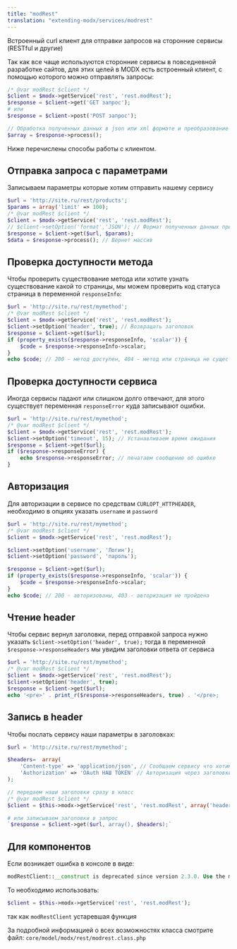 ```yaml
---
title: "modRest"
translation: "extending-modx/services/modrest"
---
```


Встроенный curl клиент для отправки запросов на сторонние сервисы (RESTful и другие)

Так как все чаще используются сторонние сервисы в повседневной разработке сайтов, для этих целей в MODX есть встроенный клиент, с помощью которого можно отправлять запросы:

```php
/* @var modRest $client */
$client = $modx->getService('rest', 'rest.modRest');
$response = $client->get('GET запрос');
# или
$response = $client->post('POST запрос');

// Обработка полученных данных в json или xml формате и преобразование их в массив
$array = $response->process();
```

Ниже перечислены способы работы с клиентом.

## Отправка запроса c параметрами

Записываем параметры которые хотим отправить нашему сервису

```php
$url = 'http://site.ru/rest/products';
$params = array('limit' => 100);
/* @var modRest $client */
$client = $modx->getService('rest', 'rest.modRest');
// $client->setOption('format','JSON'); // Формат полученных данных принимает json или xml (по умолчанию json) для преобразования в массив
$response = $client->get($url, $params);
$data = $response->process(); // Вернет массив
```

## Проверка доступности метода

Чтобы проверить существование метода или хотите узнать существование какой то страницы, мы можем проверить код статуса страница в переменной `responseInfo`:

```php
$url = 'http://site.ru/rest/mymethod';
/* @var modRest $client */
$client = $modx->getService('rest', 'rest.modRest');
$client->setOption('header', true); // Возвращать заголовок
$response = $client->get($url);
if (property_exists($response->responseInfo, 'scalar')) {
    $code = $response->responseInfo->scalar;
}
echo $code; // 200 - метод доступен, 404 - метод или страница не существует
```

## Проверка доступности сервиса

Иногда сервисы падают или слишком долго отвечают, для этого существует переменная `responseError` куда записывают ошибки.

```php
$url = 'http://site.ru/rest/mymethod';
/* @var modRest $client */
$client = $modx->getService('rest', 'rest.modRest');
$client->setOption('timeout', 15); // Устанавливаем время ожидания
$response = $client->get($url);
if ($response->responseError) {
    echo $response->responseError; // печатаем сообщение об ошибке
}
```

## Авторизация

Для авторизации в сервисе по средствам `CURLOPT_HTTPHEADER`, необходимо в опциях указать `username` и `password`

```php
$url = 'http://site.ru/rest/mymethod';
/* @var modRest $client */
$client = $modx->getService('rest', 'rest.modRest');

$client->setOption('username', 'Логин');
$client->setOption('password', 'пароль');

$response = $client->get($url);
if (property_exists($response->responseInfo, 'scalar')) {
    $code = $response->responseInfo->scalar;
}
echo $code; // 200 - авторизованы, 403 - авторизация не пройдена
```

## Чтение header

Чтобы сервис вернул заголовки, перед отправкой запроса нужно указать `$client->setOption('header', true);` тогда в переменной `$response->responseHeaders` мы увидим заголовки ответа от сервиса

```php
$url = 'http://site.ru/rest/mymethod';
/* @var modRest $client */
$client = $modx->getService('rest', 'rest.modRest');
$client->setOption('header', true);
$response = $client->get($url);
echo '<pre>' . print_r($response->responseHeaders, true) . '</pre>;
```

## Запись в header

Чтобы послать сервису наши параметры в заголовках:

```php
$url = 'http://site.ru/rest/mymethod';

$headers=  array(
    'Content-type' => 'application/json', // Сообщаем сервису что хотим получить ответ в json формате
    'Authorization' => 'OAuth НАШ TOKEN' // Авторизация через заголовки
);

// передаем наши заголовки сразу в класс
/* @var modRest $client */
$client = $this->modx->getService('rest', 'rest.modRest', array('headers' => $headers);

# или записываем заголовки в запрос
`$response = $client->get($url, array(), $headers);`
```

## Для компонентов

Если возникает ошибка в консоле в виде:

```php
modRestClient::__construct is deprecated since version 2.3.0. Use the modRest classes instead.
```

То необходимо использовать:

```php
$client = $this->modx->getService('rest', 'rest.modRest');
```

так как `modRestClient` устаревшая функция

За подробной информацией о всех возможностях класса смотрите файл: `core/model/modx/rest/modrest.class.php`
